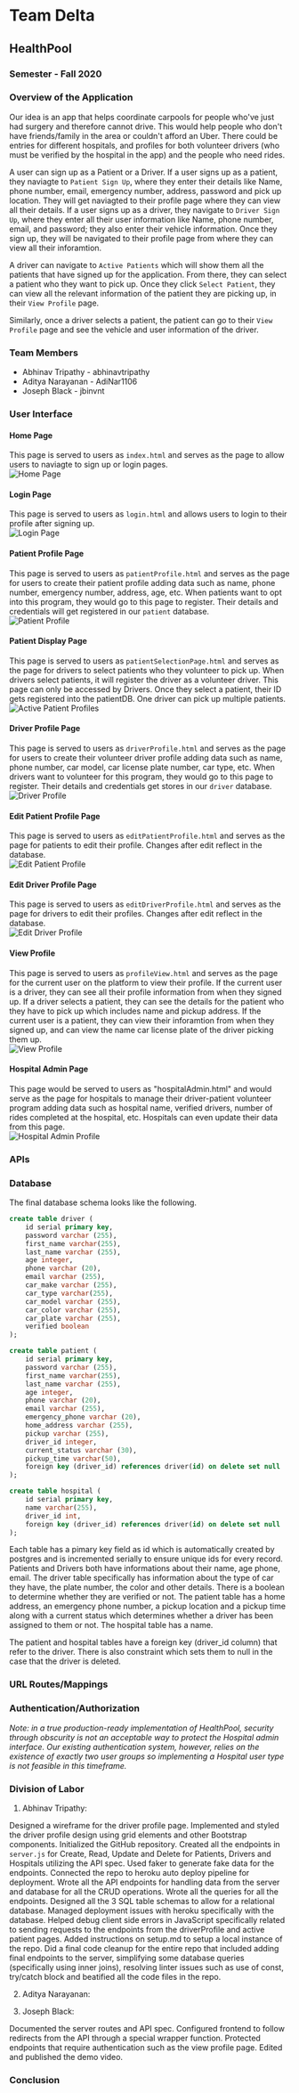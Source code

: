 # Team Delta

## HealthPool

### Semester - Fall 2020

### Overview of the Application

Our idea is an app that helps coordinate carpools for people who've just had surgery and therefore cannot drive. This would help people who don't have friends/family in the area or couldn't afford an Uber. There could be entries for different hospitals, and profiles for both volunteer drivers (who must be verified by the hospital in the app) and the people who need rides.

A user can sign up as a Patient or a Driver. If a user signs up as a patient, they naviagte to `Patient Sign Up`, where they enter their details like Name, phone number, email, emergency number, address, password and pick up location. They will get naviagted to their profile page where they can view all their details. If a user signs up as a driver, they navigate to `Driver Sign Up`, where they enter all their user information like Name, phone number, email, and password; they also enter their vehicle information. Once they sign up, they will be navigated to their profile page from where they can view all their inforamtion.

A driver can navigate to `Active Patients` which will show them all the patients that have signed up for the application. From there, they can select a patient who they want to pick up. Once they click `Select Patient`, they can view all the relevant information of the patient they are picking up, in their `View Profile` page.

Similarly, once a driver selects a patient, the patient can go to their `View Profile` page and see the vehicle and user information of the driver.

### Team Members

* Abhinav Tripathy - abhinavtripathy
* Aditya Narayanan - AdiNar1106
* Joseph Black - jbinvnt

### User Interface

#### Home Page

This page is served to users as `index.html` and serves as the page to allow users to naviagte to sign up or login pages.  
![Home Page]()

#### Login Page

This page is served to users as `login.html` and allows users to login to their profile after signing up.  
![Login Page]()

#### Patient Profile Page

This page is served to users as `patientProfile.html` and serves as the page for users to create their patient profile adding data such as name, phone number, emergency number, address, age, etc. When patients want to opt into this program, they would go to this page to register. Their details and credentials will get registered in our `patient` database.  
![Patient Profile]()

#### Patient Display Page

This page is served to users as `patientSelectionPage.html` and serves as the page for drivers to select patients who they volunteer to pick up. When drivers select patients, it will register the driver as a volunteer driver. This page can only be accessed by Drivers. Once they select a patient, their ID gets registered into the patientDB. One driver can pick up multiple patients.  
![Active Patient Profiles]()

#### Driver Profile Page

This page is served to users as `driverProfile.html` and serves as the page for users to create their volunteer driver profile adding data such as name, phone number, car model, car license plate number, car type, etc. When drivers want to volunteer for this program, they would go to this page to register. Their details and credentials get stores in our `driver` database.
![Driver Profile](wireframes/driverProfile.png?raw=true)

#### Edit Patient Profile Page

This page is served to users as `editPatientProfile.html` and serves as the page for patients to edit their profile. Changes after edit reflect in the database.  
![Edit Patient Profile]()

#### Edit Driver Profile Page

This page is served to users as `editDriverProfile.html` and serves as the page for drivers to edit their profiles. Changes after edit reflect in the database.  
![Edit Driver Profile]()

#### View Profile

This page is served to users as `profileView.html` and serves as the page for the current user on the platform to view their profile. If the current user is a driver, they can see all their profile information from when they signed up. If a driver selects a patient, they can see the details for the patient who they have to pick up which includes name and pickup address. If the current user is a patient, they can view their inforamtion from when they signed up, and can view the name car license plate of the driver picking them up.  
![View Profile]()

#### Hospital Admin Page

This page would be served to users as "hospitalAdmin.html" and would serve as the page for hospitals to manage their driver-patient volunteer program adding data such as hospital name, verified drivers, number of rides completed at the hospital, etc. Hospitals can even update their data from this page.  
![Hospital Admin Profile]()

### APIs

### Database

The final database schema looks like the following.

```sql
create table driver (
    id serial primary key,
    password varchar (255),
    first_name varchar(255),
    last_name varchar (255),
    age integer,
    phone varchar (20),
    email varchar (255),
    car_make varchar (255),
    car_type varchar(255),
    car_model varchar (255),
    car_color varchar (255),
    car_plate varchar (255),
    verified boolean
);

create table patient (
    id serial primary key,
    password varchar (255),
    first_name varchar(255),
    last_name varchar (255),
    age integer,
    phone varchar (20),
    email varchar (255),
    emergency_phone varchar (20),
    home_address varchar (255),
    pickup varchar (255),
    driver_id integer,
    current_status varchar (30),
    pickup_time varchar(50),
    foreign key (driver_id) references driver(id) on delete set null
);

create table hospital (
    id serial primary key,
    name varchar(255),
    driver_id int,
    foreign key (driver_id) references driver(id) on delete set null
);
```

Each table has a pimary key field as id which is automatically created by postgres and is incremented serially to ensure unique ids for every record. Patients and Drivers both have informations about their name, age phone, email. The driver table specifically has information about the type of car they have, the plate number, the color and other details. There is a boolean to determine whether they are verified or not. The patient table has a home address, an emergency phone number, a pickup location and a pickup time along with a current status which determines whether a driver has been assigned to them or not. The hospital table has a name.

The patient and hospital tables have a foreign key (driver_id column) that refer to the driver. There is also constraint which sets them to null in the case that the driver is deleted.

### URL Routes/Mappings

### Authentication/Authorization

*Note: in a true production-ready implementation of HealthPool, security through obscurity is not an acceptable way to protect the Hospital admin interface. Our existing authentication system, however, relies on the existence of exactly two user groups so implementing a Hospital user type is not feasible in this timeframe.*

### Division of Labor

1. Abhinav Tripathy:

Designed a wireframe for the driver profile page. Implemented and styled the driver profile design using grid elements and other Bootstrap components. Initialized the GitHub repository. Created all the endpoints in `server.js` for Create, Read, Update and Delete for Patients, Drivers and Hospitals utilizing the API spec. Used faker to generate fake data for the endpoints. Connected the repo to heroku auto deploy pipeline for deployment. Wrote all the API endpoints for handling data from the server and database for all the CRUD operations. Wrote all the queries for all the endpoints. Designed all the 3 SQL table schemas to allow for a relational database. Managed deployment issues with heroku specifically with the database. Helped debug client side errors in JavaScript specifically related to sending requests to the endpoints from the driverProfile and active patient pages. Added instructions on setup.md to setup a local instance of the repo. Did a final code cleanup for the entire repo that included adding final endpoints to the server, simplifying some database queries (specifically using inner joins), resolving linter issues such as use of const, try/catch block and beatified all the code files in the repo.

2. Aditya Narayanan:

3. Joseph Black:

Documented the server routes and API spec. Configured frontend to follow redirects from the API through a special wrapper function. Protected endpoints that require authentication such as the view profile page. Edited and published the demo video.

### Conclusion
